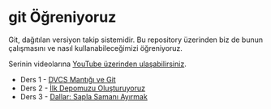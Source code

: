 # git Öğreniyoruz

Git, dağıtılan versiyon takip sistemidir. Bu repository üzerinden biz de bunun çalışmasını ve nasıl kullanabileceğimizi öğreniyoruz.

Serinin videolarına [YouTube üzerinden ulaşabilirsiniz](https://www.youtube.com/playlist?list=PL2jZMx6EhNFORQJU2-dyhy1KmuggAoudB).

* Ders 1 - [DVCS Mantığı ve Git](https://www.youtube.com/watch?v=lxsff7o0vjU&list=PL2jZMx6EhNFORQJU2-dyhy1KmuggAoudB&index=1)
* Ders 2 - [İlk Depomuzu Oluşturuyoruz](https://www.youtube.com/watch?v=axog9HT0xL8&list=PL2jZMx6EhNFORQJU2-dyhy1KmuggAoudB&index=2)
* Ders 3 - [Dallar: Sapla Samanı Ayırmak](https://www.youtube.com/watch?v=j6baJi_eRwo&list=PL2jZMx6EhNFORQJU2-dyhy1KmuggAoudB&index=3)